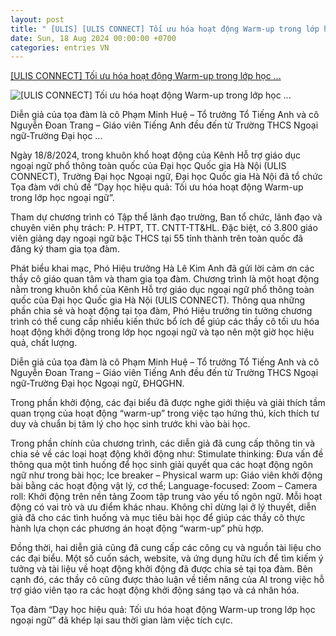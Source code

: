 ```yaml
---
layout: post
title: " [ULIS] [ULIS CONNECT] Tối ưu hóa hoạt động Warm-up trong lớp học ..."
date: Sun, 18 Aug 2024 00:00:00 +0700
categories: entries VN
---
```

[[ULIS CONNECT] Tối ưu hóa hoạt động Warm-up trong lớp học ...](https://ulis.vnu.edu.vn/ulis-connect-toi-uu-hoa-hoat-dong-warm-up-trong-lop-hoc-ngoai-ngu/)

![[ULIS CONNECT] Tối ưu hóa hoạt động Warm-up trong lớp học ...](https://ulis.vnu.edu.vn/files/uploads/2024/08/DSC09972-scaled.jpg)

Diễn giả của tọa đàm là cô Phạm Minh Huệ – Tổ trưởng Tổ Tiếng Anh và cô Nguyễn Đoan Trang – Giáo viên Tiếng Anh đều đến từ Trường THCS Ngoại ngữ-Trường Đại học ...

Ngày 18/8/2024, trong khuôn khổ hoạt động của Kênh Hỗ trợ giáo dục ngoại ngữ phổ thông toàn quốc của Đại học Quốc gia Hà Nội (ULIS CONNECT), Trường Đại học Ngoại ngữ, Đại học Quốc gia Hà Nội đã tổ chức Tọa đàm với chủ đề “Dạy học hiệu quả: Tối ưu hóa hoạt động Warm-up trong lớp học ngoại ngữ”.

Tham dự chương trình có Tập thể lãnh đạo trường, Ban tổ chức, lãnh đạo và chuyên viên phụ trách: P. HTPT, TT. CNTT-TT&HL. Đặc biệt, có 3.800 giáo viên giảng dạy ngoại ngữ bậc THCS tại 55 tỉnh thành trên toàn quốc đã đăng ký tham gia tọa đàm.

Phát biểu khai mạc, Phó Hiệu trưởng Hà Lê Kim Anh đã gửi lời cảm ơn các thầy cô giáo quan tâm và tham gia tọa đàm. Chương trình là một hoạt động nằm trong khuôn khổ của Kênh Hỗ trợ giáo dục ngoại ngữ phổ thông toàn quốc của Đại học Quốc gia Hà Nội (ULIS CONNECT). Thông qua những phần chia sẻ và hoạt động tại tọa đàm, Phó Hiệu trưởng tin tưởng chương trình có thể cung cấp nhiều kiến thức bổ ích để giúp các thầy cô tối ưu hóa hoạt động khởi động trong lớp học ngoại ngữ và tạo nên một giờ học hiệu quả, chất lượng.

Diễn giả của tọa đàm là cô Phạm Minh Huệ – Tổ trưởng Tổ Tiếng Anh và cô Nguyễn Đoan Trang – Giáo viên Tiếng Anh đều đến từ Trường THCS Ngoại ngữ-Trường Đại học Ngoại ngữ, ĐHQGHN.

Trong phần khởi động, các đại biểu đã được nghe giới thiệu và giải thích tầm quan trọng của hoạt động “warm-up” trong việc tạo hứng thú, kích thích tư duy và chuẩn bị tâm lý cho học sinh trước khi vào bài học.

Trong phần chính của chương trình, các diễn giả đã cung cấp thông tin và chia sẻ về các loại hoạt động khởi động như: Stimulate thinking: Đưa vấn đề thông qua một tình huống để học sinh giải quyết qua các hoạt động ngôn ngữ như trong bài học; Ice breaker – Physical warm up: Giáo viên khởi động bài bằng các hoạt động vật lý, cơ thể; Language-focused: Zoom – Camera roll: Khởi động trên nền tảng Zoom tập trung vào yếu tố ngôn ngữ. Mỗi hoạt động có vai trò và ưu điểm khác nhau. Không chỉ dừng lại ở lý thuyết, diễn giả đã cho các tình huống và mục tiêu bài học để giúp các thầy cô thực hành lựa chọn các phương án hoạt động “warm-up” phù hợp.



Đồng thời, hai diễn giả cũng đã cung cấp các công cụ và nguồn tài liệu cho các đại biểu. Một số cuốn sách, website, và ứng dụng hữu ích để tìm kiếm ý tưởng và tài liệu về hoạt động khởi động đã được chia sẻ tại tọa đàm. Bên cạnh đó, các thầy cô cũng được thảo luận về tiềm năng của AI trong việc hỗ trợ giáo viên tạo ra các hoạt động khởi động sáng tạo và cá nhân hóa.

Tọa đàm “Dạy học hiệu quả: Tối ưu hóa hoạt động Warm-up trong lớp học ngoại ngữ” đã khép lại sau thời gian làm việc tích cực.

